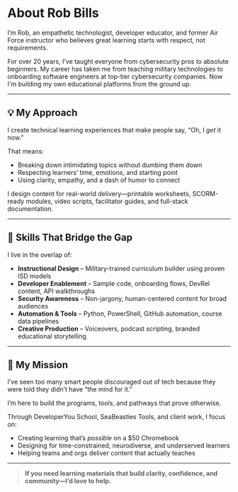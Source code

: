 # About Rob Bills

I’m Rob, an empathetic technologist, developer educator, and former Air Force instructor who believes great learning starts with respect, not requirements.

For over 20 years, I’ve taught everyone from cybersecurity pros to absolute beginners. My career has taken me from teaching military technologies to onboarding software engineers at top-tier cybersecurity companies. Now I'm building my own educational platforms from the ground up.

---

## 💡 My Approach

I create technical learning experiences that make people say, “Oh, I *get* it now.”

That means:
- Breaking down intimidating topics without dumbing them down
- Respecting learners’ time, emotions, and starting point
- Using clarity, empathy, and a dash of humor to connect

I design content for real-world delivery—printable worksheets, SCORM-ready modules, video scripts, facilitator guides, and full-stack documentation.

---

## 🧰 Skills That Bridge the Gap

I live in the overlap of:

- **Instructional Design** – Military-trained curriculum builder using proven ISD models
- **Developer Enablement** – Sample code, onboarding flows, DevRel content, API walkthroughs
- **Security Awareness** – Non-jargony, human-centered content for broad audiences
- **Automation & Tools** – Python, PowerShell, GitHub automation, course data pipelines
- **Creative Production** – Voiceovers, podcast scripting, branded educational storytelling

---

## 🎯 My Mission

I’ve seen too many smart people discouraged out of tech because they were told they didn’t have “the mind for it.”

I’m here to build the programs, tools, and pathways that prove otherwise.

Through DeveloperYou School, SeaBeasties Tools, and client work, I focus on:
- Creating learning that’s *possible* on a $50 Chromebook
- Designing for time-constrained, neurodiverse, and underserved learners
- Helping teams and orgs deliver content that actually teaches

---

> **If you need learning materials that build clarity, confidence, and community—I’d love to help.**
